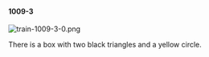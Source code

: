 #### 1009-3
![train-1009-3-0.png](https://github.com/lil-lab/nlvr/raw/master/nlvr/train/images/59/train-1009-3-0.png "train-1009-3-0.png")

There is a box with two black triangles and a yellow circle.